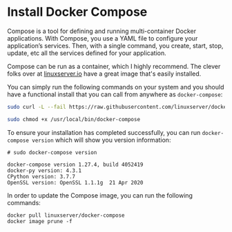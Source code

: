 # Install Docker Compose

Compose is a tool for defining and running multi-container Docker applications. With Compose, you use a YAML file to configure your application’s services. Then, with a single command, you create, start, stop, update, etc all the services defined for your application.

Compose can be run as a container, which I highly recommend. The clever folks over at [linuxserver.io](https://www.linuxserver.io) have a great image that's easily installed.

You can simply run the following commands on your system and you should have a functional install that you can call from anywhere as `docker-compose`:

```bash
sudo curl -L --fail https://raw.githubusercontent.com/linuxserver/docker-docker-compose/master/run.sh -o /usr/local/bin/docker-compose
```

```bash
sudo chmod +x /usr/local/bin/docker-compose
```

To ensure your installation has completed successfully, you can run `docker-compose version` which will show you version information:

```text
# sudo docker-compose version
```

```text
docker-compose version 1.27.4, build 4052419
docker-py version: 4.3.1
CPython version: 3.7.7
OpenSSL version: OpenSSL 1.1.1g  21 Apr 2020
```

In order to update the Compose image, you can run the following commands:

```text
docker pull linuxserver/docker-compose
docker image prune -f
```

